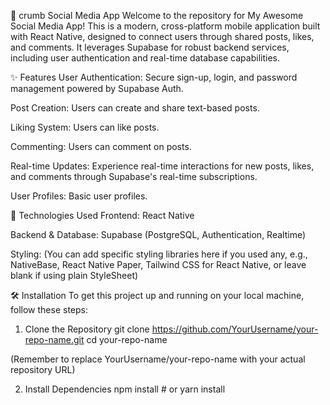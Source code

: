 📱 crumb Social Media App 
Welcome to the repository for My Awesome Social Media App! This is a modern, cross-platform mobile application built with React Native, designed to connect users through shared posts, likes, and comments. It leverages Supabase for robust backend services, including user authentication and real-time database capabilities.

✨ Features
User Authentication: Secure sign-up, login, and password management powered by Supabase Auth.

Post Creation: Users can create and share text-based posts.

Liking System: Users can like posts.

Commenting: Users can comment on posts.

Real-time Updates: Experience real-time interactions for new posts, likes, and comments through Supabase's real-time subscriptions.

User Profiles: Basic user profiles.

🚀 Technologies Used
Frontend: React Native

Backend & Database: Supabase (PostgreSQL, Authentication, Realtime)

Styling: (You can add specific styling libraries here if you used any, e.g., NativeBase, React Native Paper, Tailwind CSS for React Native, or leave blank if using plain StyleSheet)

🛠️ Installation
To get this project up and running on your local machine, follow these steps:

1. Clone the Repository
git clone https://github.com/YourUsername/your-repo-name.git
cd your-repo-name

(Remember to replace YourUsername/your-repo-name with your actual repository URL)

2. Install Dependencies
npm install # or yarn install
